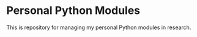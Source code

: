 # Personal Python Modules

This is repository for managing my personal Python modules in research.

